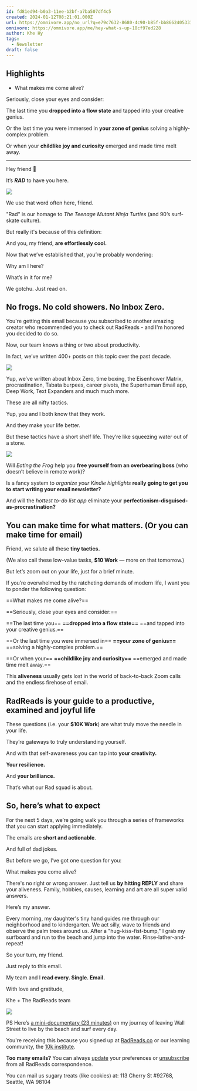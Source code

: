 ```yaml
---
id: fd81ed94-b0a3-11ee-b2bf-a7ba507df4c5
created: 2024-01-12T08:21:01.000Z
url: https://omnivore.app/no_url?q=e79c7632-8680-4c90-b85f-bb8662405331
omnivore: https://omnivore.app/me/hey-what-s-up-18cf97ed228
author: Khe Hy
tags:
  - Newsletter
draft: false
---
```


## Highlights

- What makes me come alive?

Seriously, close your eyes and consider:

The last time you **dropped into a flow state** and tapped into your creative genius.

Or the last time you were immersed in **your zone of genius** solving a highly-complex problem.

Or when your **childlike joy and curiosity** emerged and made time melt away. 

---

Hey friend 👋

It’s **_RAD_** to have you here.

![](https://proxy-prod.omnivore-image-cache.app/300x0,s02RyJ5J_cH52KWkywCutNfQTGtNaTOhA8pZmGLSVHjY/https://embed.filekitcdn.com/e/soCyR57pgxv3XZJLXQFY1r/taWn4dpmSgXWHgFvLFdWSc/email)

We use that word often here, friend.

"Rad" is our homage to _The Teenage Mutant Ninja Turtles_ (and 90’s surf-skate culture).

But really it's because of this definition:

And you, my friend, **are effortlessly cool.**

Now that we’ve established that, you’re probably wondering:

Why am I here?

What’s in it for me?

We gotchu. Just read on.

## No frogs. No cold showers. No Inbox Zero.

You're getting this email because you subscribed to another amazing creator who recommended you to check out RadReads - and I'm honored you decided to do so.

Now, our team knows a thing or two about productivity.

In fact, we’ve written 400+ posts on this topic over the past decade.

![](https://proxy-prod.omnivore-image-cache.app/800x0,snRjx3ahGvjzmxJ0TovckNmaq2_mce9X8ExuMd7f4gDY/https://embed.filekitcdn.com/e/soCyR57pgxv3XZJLXQFY1r/dnwHNjYfY8UAdGAXkJDVHD/email)

Yup, we’ve written about Inbox Zero, time boxing, the Eisenhower Matrix, procrastination, Tabata burpees, career pivots, the Superhuman Email app, Deep Work, Text Expanders and much much more.

These are all nifty tactics.

Yup, you and I both know that they work.

And they make your life better.

But these tactics have a short shelf life. They’re like squeezing water out of a stone.

![](https://proxy-prod.omnivore-image-cache.app/400x0,sawNPlJPu_6qaDKK43G8_J6CyYlD1zIwT1o2Fv2ITshI/https://embed.filekitcdn.com/e/soCyR57pgxv3XZJLXQFY1r/t8AJ2E182gBxmN9nXQvrsP/email)

Will _Eating the Frog_ help you **free yourself from an overbearing boss** (who doesn’t believe in remote work)?

Is a fancy system to _organize your Kindle highlights_ **really going to get you to start writing your email newsletter?**

And will the _hottest to-do list app_ eliminate your **perfectionism-disguised-as-procrastination?**

## You can make time for what matters. (Or you can make time for email)

Friend, we salute all these **tiny tactics.**

(We also call these low-value tasks, **$10 Work** — more on that tomorrow.)

But let’s zoom out on your life, just for a brief minute.

If you’re overwhelmed by the ratcheting demands of modern life, I want you to ponder the following question:

==What makes me come alive?==

==Seriously, close your eyes and consider:==

==The last time you== **==dropped into a flow state==** ==and tapped into your creative genius.==

==Or the last time you were immersed in== **==your zone of genius==** ==solving a highly-complex problem.==

==Or when your== **==childlike joy and curiosity==** ==emerged and made time melt away.==

This **aliveness** usually gets lost in the world of back-to-back Zoom calls and the endless firehose of email.

## RadReads is your guide to a productive, examined and joyful life

These questions (i.e. your **$10K Work**) are what truly move the needle in your life.

They’re gateways to truly understanding yourself.

And with that self-awareness you can tap into **your creativity.**

**Your resilience.**

And **your brilliance.**

That’s what our Rad squad is about.

## So, here’s what to expect

For the next 5 days, we’re going walk you through a series of frameworks that you can start applying immediately.

The emails are **short and actionable**.

And full of dad jokes.

But before we go, I’ve got one question for you:

What makes you come alive?

There's no right or wrong answer. Just tell us **by hitting REPLY** and share your aliveness. Family, hobbies, causes, learning and art are all super valid answers.

Here’s my answer.

Every morning, my daughter's tiny hand guides me through our neighborhood and to kindergarten. We act silly, wave to friends and observe the palm trees around us. After a "hug-kiss-fist-bump," I grab my surfboard and run to the beach and jump into the water. Rinse-lather-and-repeat!

So your turn, my friend.

Just reply to this email.

My team and I **read every. Single. Email.**

With love and gratitude,

Khe + The RadReads team

![](https://proxy-prod.omnivore-image-cache.app/150x0,sgUAljNYvXa5gB9ZgMbtDEQw4z47jEkdrna7EewcI86Y/https://embed.filekitcdn.com/e/soCyR57pgxv3XZJLXQFY1r/3QrZRdmdpquCWhKhKYBCfN/email)

PS Here’s [a mini-documentary (23 minutes)](https://click.convertkit-mail.com/xmuv2mzgepb3u206k9a5h03lpkll/25h2hoh7k65z94t8/aHR0cHM6Ly95b3V0dS5iZS8tbl9IbERSUVhJOA==) on my journey of leaving Wall Street to live by the beach and surf every day.

You're receiving this because you signed up at [RadReads.co](https://click.convertkit-mail.com/xmuv2mzgepb3u206k9a5h03lpkll/qvh8h7h89zx5wntg/aHR0cHM6Ly9yYWRyZWFkcy5jbw==) or our learning community, the [10k institute](https://click.convertkit-mail.com/xmuv2mzgepb3u206k9a5h03lpkll/g3hnh5he4rv59xs3/aHR0cDovLzEway5yYWRyZWFkcy5jbw==). 

**Too many emails?** You can always [update](https://preferences.convertkit-mail.com/xmuv2mzgepb3u206k9a5h03lpkll) your preferences or [unsubscribe](https://unsubscribe.convertkit-mail.com/xmuv2mzgepb3u206k9a5h03lpkll) from all RadReads correspondence. 

You can mail us sugary treats (like cookies) at: 113 Cherry St #92768, Seattle, WA 98104